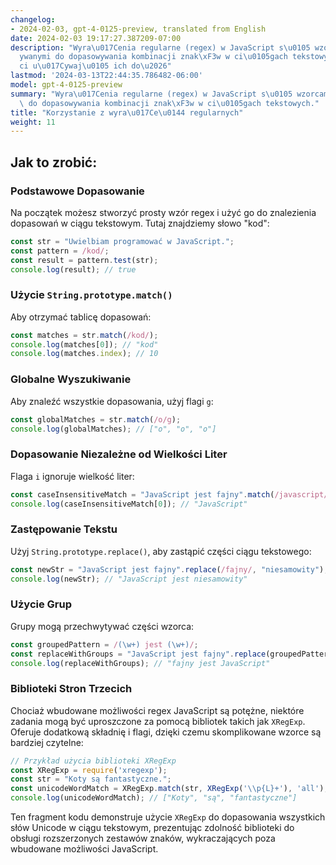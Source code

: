 ```yaml
---
changelog:
- 2024-02-03, gpt-4-0125-preview, translated from English
date: 2024-02-03 19:17:27.387209-07:00
description: "Wyra\u017Cenia regularne (regex) w JavaScript s\u0105 wzorcami u\u017C\
  ywanymi do dopasowywania kombinacji znak\xF3w w ci\u0105gach tekstowych. Programi\u015B\
  ci u\u017Cywaj\u0105 ich do\u2026"
lastmod: '2024-03-13T22:44:35.786482-06:00'
model: gpt-4-0125-preview
summary: "Wyra\u017Cenia regularne (regex) w JavaScript s\u0105 wzorcami u\u017Cywanymi\
  \ do dopasowywania kombinacji znak\xF3w w ci\u0105gach tekstowych."
title: "Korzystanie z wyra\u017Ce\u0144 regularnych"
weight: 11
---
```


## Jak to zrobić:


### Podstawowe Dopasowanie
Na początek możesz stworzyć prosty wzór regex i użyć go do znalezienia dopasowań w ciągu tekstowym. Tutaj znajdziemy słowo "kod":

```javascript
const str = "Uwielbiam programować w JavaScript.";
const pattern = /kod/;
const result = pattern.test(str);
console.log(result); // true
```

### Użycie `String.prototype.match()`
Aby otrzymać tablicę dopasowań:

```javascript
const matches = str.match(/kod/);
console.log(matches[0]); // "kod"
console.log(matches.index); // 10
```

### Globalne Wyszukiwanie
Aby znaleźć wszystkie dopasowania, użyj flagi `g`:

```javascript
const globalMatches = str.match(/o/g);
console.log(globalMatches); // ["o", "o", "o"]
```

### Dopasowanie Niezależne od Wielkości Liter
Flaga `i` ignoruje wielkość liter:

```javascript
const caseInsensitiveMatch = "JavaScript jest fajny".match(/javascript/i);
console.log(caseInsensitiveMatch[0]); // "JavaScript"
```

### Zastępowanie Tekstu
Użyj `String.prototype.replace()`, aby zastąpić części ciągu tekstowego:

```javascript
const newStr = "JavaScript jest fajny".replace(/fajny/, "niesamowity");
console.log(newStr); // "JavaScript jest niesamowity"
```

### Użycie Grup
Grupy mogą przechwytywać części wzorca:

```javascript
const groupedPattern = /(\w+) jest (\w+)/;
const replaceWithGroups = "JavaScript jest fajny".replace(groupedPattern, "$2 jest $1");
console.log(replaceWithGroups); // "fajny jest JavaScript"
```

### Biblioteki Stron Trzecich
Chociaż wbudowane możliwości regex JavaScript są potężne, niektóre zadania mogą być uproszczone za pomocą bibliotek takich jak `XRegExp`. Oferuje dodatkową składnię i flagi, dzięki czemu skomplikowane wzorce są bardziej czytelne:

```javascript
// Przykład użycia biblioteki XRegExp
const XRegExp = require('xregexp');
const str = "Koty są fantastyczne.";
const unicodeWordMatch = XRegExp.match(str, XRegExp('\\p{L}+'), 'all');
console.log(unicodeWordMatch); // ["Koty", "są", "fantastyczne"]
```

Ten fragment kodu demonstruje użycie `XRegExp` do dopasowania wszystkich słów Unicode w ciągu tekstowym, prezentując zdolność biblioteki do obsługi rozszerzonych zestawów znaków, wykraczających poza wbudowane możliwości JavaScript.
